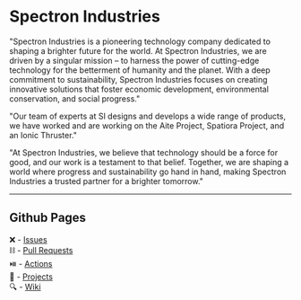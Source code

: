 # Spectron Industries
"Spectron Industries is a pioneering technology company dedicated to shaping a brighter future for the world. At Spectron Industries, we are driven by a singular mission – to harness the power of cutting-edge technology for the betterment of humanity and the planet. With a deep commitment to sustainability, Spectron Industries focuses on creating innovative solutions that foster economic development, environmental conservation, and social progress."

"Our team of experts at SI designs and develops a wide range of products, we have worked and are working on the Aite Project, Spatiora Project, and an Ionic Thruster."

"At Spectron Industries, we believe that technology should be a force for good, and our work is a testament to that belief. Together, we are shaping a world where progress and sustainability go hand in hand, making Spectron Industries a trusted partner for a brighter tomorrow."
***
## Github Pages
❌ - [Issues](https://github.com/darthluke04/SpectronIndustries/issues)<br>
⛓️ - [Pull Requests](https://github.com/darthluke04/SpectronIndustries/pulls)<br>
⏯️ - [Actions](https://github.com/darthluke04/SpectronIndustries/actions)<br>
📄 - [Projects](https://github.com/darthluke04/SpectronIndustries/projects)<br>
🔍 - [Wiki](https://github.com/darthluke04/SpectronIndustries/wiki)<br>
